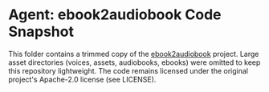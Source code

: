 # Agent: ebook2audiobook Code Snapshot

This folder contains a trimmed copy of the [ebook2audiobook](https://github.com/DrewThomasson/ebook2audiobook) project.
Large asset directories (voices, assets, audiobooks, ebooks) were omitted to keep this repository lightweight.
The code remains licensed under the original project's Apache-2.0 license (see LICENSE).
